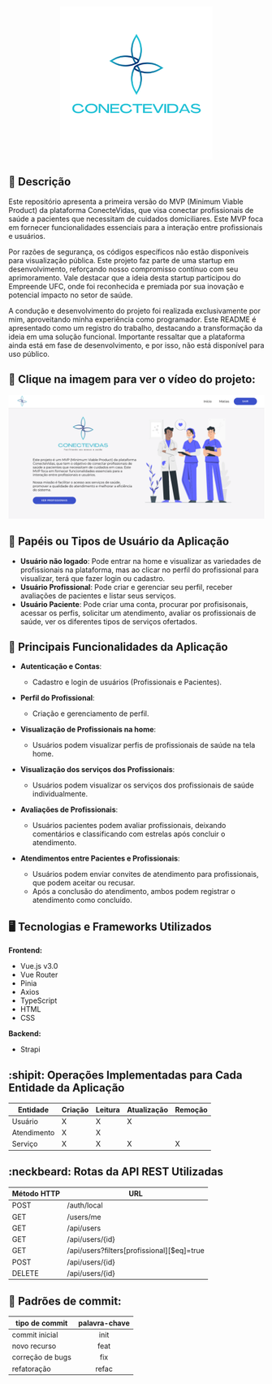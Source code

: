<div align="center">
  <img height="300px" width="300px" src="logoReadme.png" />
</div>

## 📌 Descrição

Este repositório apresenta a primeira versão do MVP (Minimum Viable Product) da plataforma ConecteVidas, que visa conectar profissionais de saúde a pacientes que necessitam de cuidados domiciliares. Este MVP foca em fornecer funcionalidades essenciais para a interação entre profissionais e usuários.

Por razões de segurança, os códigos específicos não estão disponíveis para visualização pública. Este projeto faz parte de uma startup em desenvolvimento, reforçando nosso compromisso contínuo com seu aprimoramento. Vale destacar que a ideia desta startup participou do Empreende UFC, onde foi reconhecida e premiada por sua inovação e potencial impacto no setor de saúde.

A condução e desenvolvimento do projeto foi realizada exclusivamente por mim, aproveitando minha experiência como programador. Este README é apresentado como um registro do trabalho, destacando a transformação da ideia em uma solução funcional. Importante ressaltar que a plataforma ainda está em fase de desenvolvimento, e por isso, não está disponível para uso público.

## 🔴 Clique na imagem para ver o vídeo do projeto:

[![ConecteVidas](conectevidas.png)](https://youtu.be/_1m-JKT3heY)

## 👥 Papéis ou Tipos de Usuário da Aplicação

- **Usuário não logado**: Pode entrar na home e visualizar as variedades de profissionais na plataforma, mas ao clicar no perfil do profissional para visualizar, terá que fazer login ou cadastro.
- **Usuário Profissional**: Pode criar e gerenciar seu perfil, receber avaliações de pacientes e listar seus serviços.
- **Usuário Paciente**: Pode criar uma conta, procurar por profisisonais, acessar os perfis, solicitar um atendimento, avaliar os profissionais de saúde, ver os diferentes tipos de serviços ofertados.


## :triangular_flag_on_post: Principais Funcionalidades da Aplicação

- **Autenticação e Contas**:
  - Cadastro e login de usuários (Profissionais e Pacientes).

- **Perfil do Profissional**:
  - Criação e gerenciamento de perfil.

- **Visualização de Profissionais na home**:
  - Usuários podem visualizar perfis de profissionais de saúde na tela home.

- **Visualização dos serviços dos Profissionais**:
  - Usuários podem visualizar os serviços dos profissionais de saúde individualmente.

- **Avaliações de Profissionais**:
  - Usuários pacientes podem avaliar profissionais, deixando comentários e classificando com estrelas após concluir o atendimento.
 
- **Atendimentos entre Pacientes e Profissionais**:
  - Usuários podem enviar convites de atendimento para profissionais, que podem aceitar ou recusar.
  - Após a conclusão do atendimento, ambos podem registrar o atendimento como concluído.

## :desktop_computer: Tecnologias e Frameworks Utilizados

**Frontend:**
- Vue.js v3.0
- Vue Router
- Pinia
- Axios
- TypeScript
- HTML
- CSS


**Backend:**
- Strapi

## :shipit: Operações Implementadas para Cada Entidade da Aplicação

| Entidade            | Criação | Leitura | Atualização | Remoção |
| ------------------- | ------- | ------- | ----------- | ------- |
| Usuário             |    X    |    X    |      X      |         |
| Atendimento         |    X    |    X    |             |         |
| Serviço             |    X    |    X    |      X      |    X    |


## :neckbeard: Rotas da API REST Utilizadas

| Método HTTP | URL |
| --- | --- |
| POST | /auth/local |
| GET | /users/me |
| GET | /api/users |
| GET | /api/users/{id} |
| GET | /api/users?filters[profissional][$eq]=true |
| POST | /api/users/{id} |
| DELETE | /api/users/{id} |


## 🤔 Padrões de commit:

| tipo de commit   | palavra-chave |
| ---------------- | :-----------: |
| commit inicial   |     init      |
| novo recurso     |     feat      |
| correção de bugs |      fix      |
| refatoração      |     refac     |
